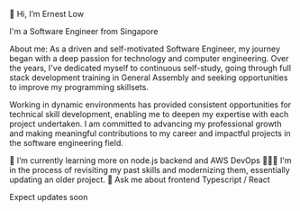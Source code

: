 👋 Hi, I’m Ernest Low

I'm a Software Engineer from Singapore

About me:
As a driven and self-motivated Software Engineer, my journey began with a deep passion for technology and computer engineering. Over the years, I've dedicated myself to continuous self-study, going through full stack development training in General Assembly and seeking opportunities to improve my programming skillsets. 

Working in dynamic environments has provided consistent opportunities for technical skill development, enabling me to deepen my expertise with each project undertaken. I am committed to advancing my professional growth and making meaningful contributions to my career and impactful projects in the software engineering field.

🌱 I’m currently learning more on node.js backend and AWS DevOps
🏋🏼‍♂️ I'm in the process of revisiting my past skills and modernizing them, essentially updating an older project.
💬 Ask me about frontend Typescript / React

Expect updates soon
